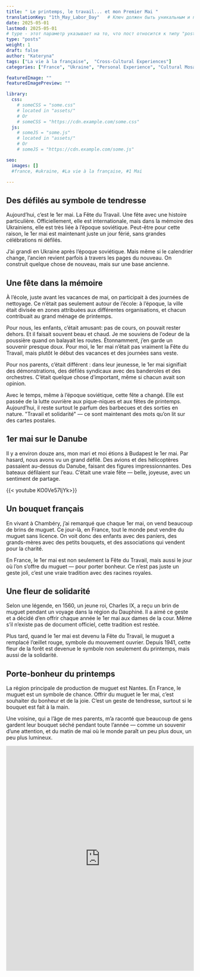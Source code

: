 ```yaml
---
title: " Le printemps, le travail... et mon Premier Mai "
translationKey: "1th_May_Labor_Day"   # Ключ должен быть уникальным и постоянным
date: 2025-05-01
lastmod: 2025-05-01
# type - этот параметр указывает на то, что пост относится к типу "post"
type: "posts"
weight: 1
draft: false
author: "Kateryna"
tags: ["La vie à la française",  "Cross-Cultural Experiences"]
categories: ["France", "Ukraine", "Personal Experience", "Cultural Mosaic"]

featuredImage: ""
featuredImagePreview: ""

library:
  css:
    # someCSS = "some.css"
    # located in "assets/"
    # Or
    # someCSS = "https://cdn.example.com/some.css"
  js:
    # someJS = "some.js"
    # located in "assets/"
    # Or
    # someJS = "https://cdn.example.com/some.js"

seo:
  images: []
  #france, #ukraine, #La vie à la française, #1 Mai

---
```


## Des défilés au symbole de tendresse

Aujourd’hui, c’est le 1er mai. La Fête du Travail. Une fête avec une histoire particulière. Officiellement, elle est internationale, mais dans la mémoire des Ukrainiens, elle est très liée à l’époque soviétique. Peut-être pour cette raison, le 1er mai est maintenant juste un jour férié, sans grandes célébrations ni défilés.

J’ai grandi en Ukraine après l’époque soviétique. Mais même si le calendrier change, l’ancien revient parfois à travers les pages du nouveau. On construit quelque chose de nouveau, mais sur une base ancienne.

## Une fête dans la mémoire

À l’école, juste avant les vacances de mai, on participait à des journées de nettoyage. Ce n’était pas seulement autour de l’école: à l’époque, la ville était divisée en zones attribuées aux différentes organisations, et chacun contribuait au grand ménage de printemps.

Pour nous, les enfants, c’était amusant: pas de cours, on pouvait rester dehors. Et il faisait souvent beau et chaud. Je me souviens de l’odeur de la poussière quand on balayait les routes. Étonnamment, j’en garde un souvenir presque doux. Pour moi, le 1er mai n’était pas vraiment la Fête du Travail, mais plutôt le début des vacances et des journées sans veste.

Pour nos parents, c’était différent : dans leur jeunesse, le 1er mai signifiait des démonstrations, des défilés syndicaux avec des banderoles et des orchestres. C’était quelque chose d’important, même si chacun avait son opinion.

Avec le temps, même à l’époque soviétique, cette fête a changé. Elle est passée de la lutte ouvrière aux pique-niques et aux fêtes de printemps. Aujourd’hui, il reste surtout le parfum des barbecues et des sorties en nature. "Travail et solidarité" — ce sont maintenant des mots qu’on lit sur des cartes postales.

## 1er mai sur le Danube

Il y a environ douze ans, mon mari et moi étions à Budapest le 1er mai. Par hasard, nous avons vu un grand défilé. Des avions et des hélicoptères passaient au-dessus du Danube, faisant des figures impressionnantes. Des bateaux défilaient sur l’eau. C’était une vraie fête — belle, joyeuse, avec un sentiment de partage.

{{< youtube KO0Ve57IjYk>}}

## Un bouquet français

En vivant à Chambéry, j’ai remarqué que chaque 1er mai, on vend beaucoup de brins de muguet. Ce jour-là, en France, tout le monde peut vendre du muguet sans licence. On voit donc des enfants avec des paniers, des grands-mères avec des petits bouquets, et des associations qui vendent pour la charité.

En France, le 1er mai est non seulement la Fête du Travail, mais aussi le jour où l’on s’offre du muguet — pour porter bonheur. Ce n’est pas juste un geste joli, c’est une vraie tradition avec des racines royales.

## Une fleur de solidarité

Selon une légende, en 1560, un jeune roi, Charles IX, a reçu un brin de muguet pendant un voyage dans la région du Dauphiné. Il a aimé ce geste et a décidé d’en offrir chaque année le 1er mai aux dames de la cour. Même s’il n’existe pas de document officiel, cette tradition est restée.

Plus tard, quand le 1er mai est devenu la Fête du Travail, le muguet a remplacé l’œillet rouge, symbole du mouvement ouvrier. Depuis 1941, cette fleur de la forêt est devenue le symbole non seulement du printemps, mais aussi de la solidarité.

## Porte-bonheur du printemps

La région principale de production de muguet est Nantes. En France, le muguet est un symbole de chance. Offrir du muguet le 1er mai, c’est souhaiter du bonheur et de la joie. C’est un geste de tendresse, surtout si le bouquet est fait à la main.

Une voisine, qui a l’âge de mes parents, m’a raconté que beaucoup de gens gardent leur bouquet séché pendant toute l’année — comme un souvenir d’une attention, et du matin de mai où le monde paraît un peu plus doux, un peu plus lumineux.


<style>
  .responsive-yt-container {
    position: relative;
    width: 100%;
    height: 0;
    padding-bottom: 120%; /* по умолчанию для десктопа */
    overflow: hidden;
  }

  .responsive-yt-container iframe {
    position: absolute;
    top: 0;
    left: 0;
    width: 100%;
    height: 100%;
  }

  /* Для экранов шириной 600px и меньше (мобильные) */
  @media screen and (max-width: 600px) {
    .responsive-yt-container {
      padding-bottom: 177.78%; /* классическое 9:16 для Shorts */
    }
  }
</style>

<div class="responsive-yt-container">
  <iframe src="https://www.youtube.com/embed/QPueunwMmN0"
          frameborder="0"
          allowfullscreen>
  </iframe>
</div>